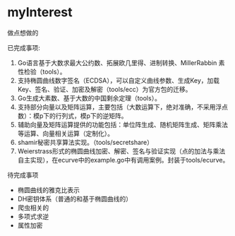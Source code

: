 # myInterest
做点想做的

已完成事项:
1. Go语言基于大数求最大公约数、拓展欧几里得、进制转换、MillerRabbin 素性检验（tools）。
2. 支持椭圆曲线数字签名（ECDSA），可以自定义曲线参数、生成Key，加载Key、签名、验证、加密及解密（tools/ecc）为官方包的迁移。
3. Go生成大素数、基于大数的中国剩余定理（tools）。
4. 支持部分向量以及矩阵运算，主要包括（大数运算下，绝对准确，不采用浮点数）：模p下的行列式，模p下的逆矩阵。
5. 辅助向量及矩阵运算提供的功能包括：单位阵生成、随机矩阵生成、矩阵乘法等运算、向量相关运算（定制化）。
6. shamir秘密共享算法实现。（tools/secretshare）
7. Weierstrass形式的椭圆曲线加密、解密、签名与验证实现（点的加法与乘法自主实现），在ecurve中的example.go中有调用案例。封装于tools/ecurve。

待完成事项
- 椭圆曲线的雅克比表示
- DH密钥体系（普通的和基于椭圆曲线的）
- 爬虫相关的
- 多项式求逆
- 属性加密

